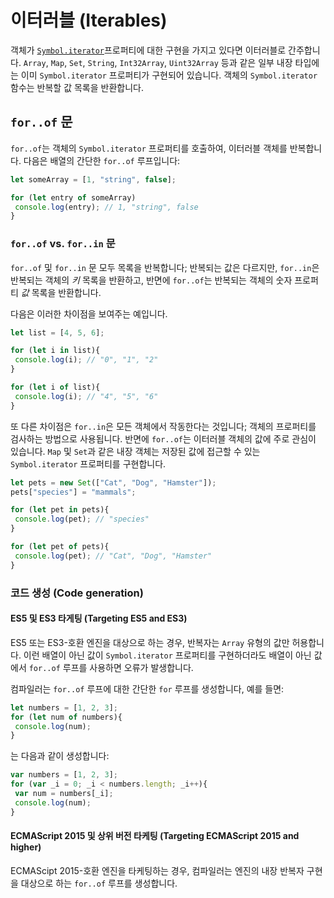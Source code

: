 # 이터러블 (Iterables)

객체가 [`Symbol.iterator`](https://www.typescriptlang.org/docs/handbook/symbols.html#symboliterator)프로퍼티에 대한 구현을 가지고 있다면 이터러블로 간주합니다.
`Array`, `Map`, `Set`, `String`, `Int32Array`, `Uint32Array` 등과 같은 일부 내장 타입에는 이미 `Symbol.iterator` 프로퍼티가 구현되어 있습니다.
객체의 `Symbol.iterator` 함수는 반복할 값 목록을 반환합니다.

## `for..of` 문

`for..of`는 객체의 `Symbol.iterator` 프로퍼티를 호출하여, 이터러블 객체를 반복합니다.
다음은 배열의 간단한 `for..of` 루프입니다:

```ts
let someArray = [1, "string", false];

for (let entry of someArray)
 console.log(entry); // 1, "string", false
}
```

### `for..of` vs. `for..in` 문

`for..of` 및 `for..in` 문 모두 목록을 반복합니다; 반복되는 값은 다르지만, `for..in`은 반복되는 객체의 *키* 목록을 반환하고, 반면에 `for..of`는 반복되는 객체의 숫자 프로퍼티 *값* 목록을 반환합니다.

다음은 이러한 차이점을 보여주는 예입니다.

```ts
let list = [4, 5, 6];

for (let i in list){
 console.log(i); // "0", "1", "2"
}

for (let i of list){
 console.log(i); // "4", "5", "6"
}
```

또 다른 차이점은 `for..in`은 모든 객체에서 작동한다는 것입니다; 객체의 프로퍼티를 검사하는 방법으로 사용됩니다.
반면에 `for..of`는 이터러블 객체의 값에 주로 관심이 있습니다. `Map` 및 `Set`과 같은 내장 객체는 저장된 값에 접근할 수 있는 `Symbol.iterator` 프로퍼티를 구현합니다.

```ts
let pets = new Set(["Cat", "Dog", "Hamster"]);
pets["species"] = "mammals";

for (let pet in pets){
 console.log(pet); // "species"
}

for (let pet of pets){
 console.log(pet); // "Cat", "Dog", "Hamster"
}
```

### 코드 생성 (Code generation)

#### ES5 및 ES3 타게팅 (Targeting ES5 and ES3)

ES5 또는 ES3-호환 엔진을 대상으로 하는 경우, 반복자는 `Array` 유형의 값만 허용합니다.
이런 배열이 아닌 값이 `Symbol.iterator` 프로퍼티를 구현하더라도 배열이 아닌 값에서 `for..of` 루프를 사용하면 오류가 발생합니다.

컴파일러는 `for..of` 루프에 대한 간단한 `for` 루프를 생성합니다, 예를 들면:

```ts
let numbers = [1, 2, 3];
for (let num of numbers){
 console.log(num);
}
```

는 다음과 같이 생성합니다:

```ts
var numbers = [1, 2, 3];
for (var _i = 0; _i < numbers.length; _i++){
 var num = numbers[_i];
 console.log(num);
}
```

#### ECMAScript 2015 및 상위 버전 타케팅 (Targeting ECMAScript 2015 and higher)

ECMAScipt 2015-호환 엔진을 타케팅하는 경우, 컴파일러는 엔진의 내장 반복자 구현을 대상으로 하는 `for..of` 루프를 생성합니다.
